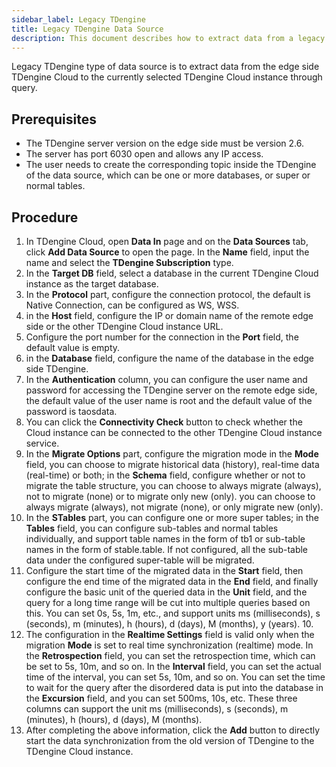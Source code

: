 ```yaml
---
sidebar_label: Legacy TDengine
title: Legacy TDengine Data Source
description: This document describes how to extract data from a legacy TDengine instance to a TDengine Cloud instance.
---
```


Legacy TDengine type of data source is to extract data from the edge side TDengine Cloud to the currently selected TDengine Cloud instance through query.

## Prerequisites

- The TDengine server version on the edge side must be version 2.6.
- The server has port 6030 open and allows any IP access.
- The user needs to create the corresponding topic inside the TDengine of the data source, which can be one or more databases, or super or normal tables.

## Procedure

1. In TDengine Cloud, open **Data In** page and on the **Data Sources** tab, click **Add Data Source** to open the page. In the **Name** field, input the name and select the **TDengine Subscription** type.
2. In the **Target DB** field, select a database in the current TDengine Cloud instance as the target database.
3. In the **Protocol** part, configure the connection protocol, the default is Native Connection, can be configured as WS, WSS.
4. in the **Host** field, configure the IP or domain name of the remote edge side or the other TDengine Cloud instance URL.
5. Configure the port number for the connection in the **Port** field, the default value is empty.
6. in the **Database** field, configure the name of the database in the edge side TDengine.
7. In the **Authentication** column, you can configure the user name and password for accessing the TDengine server on the remote edge side, the default value of the user name is root and the default value of the password is taosdata.
8. You can click the **Connectivity Check** button to check whether the Cloud instance can be connected to the other TDengine Cloud instance service.
9. In the **Migrate Options** part, configure the migration mode in the **Mode** field, you can choose to migrate historical data (history), real-time data (real-time) or both; in the **Schema** field, configure whether or not to migrate the table structure, you can choose to always migrate (always), not to migrate (none) or to migrate only new (only). you can choose to always migrate (always), not migrate (none), or only migrate new (only).
10. In the **STables** part, you can configure one or more super tables; in the **Tables** field, you can configure sub-tables and normal tables individually, and support table names in the form of tb1 or sub-table names in the form of stable.table. If not configured, all the sub-table data under the configured super-table will be migrated.
11. Configure the start time of the migrated data in the **Start** field, then configure the end time of the migrated data in the **End** field, and finally configure the basic unit of the queried data in the **Unit** field, and the query for a long time range will be cut into multiple queries based on this. You can set 0s, 5s, 1m, etc., and support units ms (milliseconds), s (seconds), m (minutes), h (hours), d (days), M (months), y (years). 10.
12. The configuration in the **Realtime Settings** field is valid only when the migration **Mode** is set to real time synchronization (realtime) mode. In the **Retrospection** field, you can set the retrospection time, which can be set to 5s, 10m, and so on. In the **Interval** field, you can set the actual time of the interval, you can set 5s, 10m, and so on. You can set the time to wait for the query after the disordered data is put into the database in the **Excursion** field, and you can set 500ms, 10s, etc. These three columns can support the unit ms (milliseconds), s (seconds), m (minutes), h (hours), d (days), M (months).
13. After completing the above information, click the **Add** button to directly start the data synchronization from the old version of TDengine to the TDengine Cloud instance.
